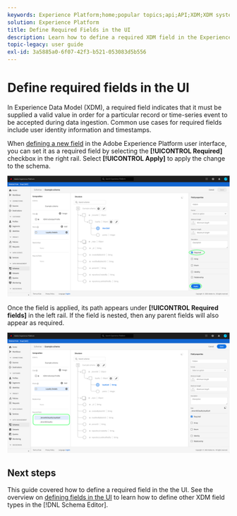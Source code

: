 ```yaml
---
keywords: Experience Platform;home;popular topics;api;API;XDM;XDM system;experience data model;data model;ui;workspace;required;field;
solution: Experience Platform
title: Define Required Fields in the UI
description: Learn how to define a required XDM field in the Experience Platform user interface.
topic-legacy: user guide
exl-id: 3a5885a0-6f07-42f3-b521-053083d5b556
---
```

# Define required fields in the UI

In Experience Data Model (XDM), a required field indicates that it must be supplied a valid value in order for a particular record or time-series event to be accepted during data ingestion. Common use cases for required fields include user identity information and timestamps.

When [defining a new field](./overview.md#define) in the Adobe Experience Platform user interface, you can set it as a required field by selecting the **[!UICONTROL Required]** checkbox in the right rail. Select **[!UICONTROL Apply]** to apply the change to the schema.

![](../../images/ui/fields/special/required.png)

Once the field is applied, its path appears under **[!UICONTROL Required fields]** in the left rail. If the field is nested, then any parent fields will also appear as required.

![](../../images/ui/fields/special/required-applied.png)

## Next steps

This guide covered how to define a required field in the the UI. See the overview on [defining fields in the UI](./overview.md#special) to learn how to define other XDM field types in the [!DNL Schema Editor].
